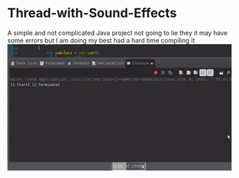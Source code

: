 # Thread-with-Sound-Effects
A simple and not complicated Java project not going to lie they it may have some errors but I am doing my best had a hard time compiling it
![](screenshoot/screenshoots.gif)
<h2></h2>


